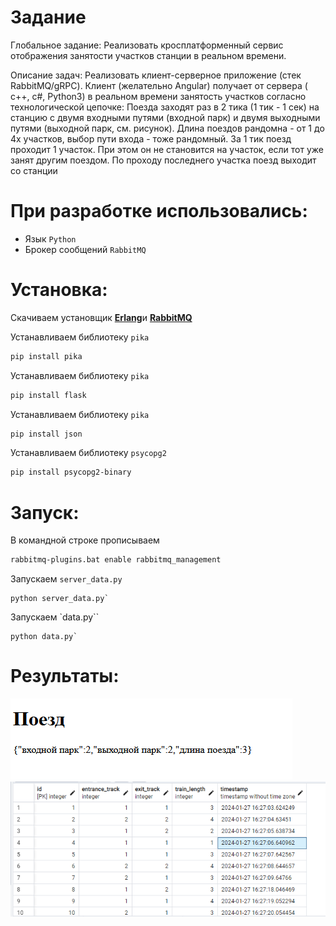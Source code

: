 # Задание
Глобальное задание:
Реализовать кросплатформенный сервис отображения занятости участков станции в реальном времени.

Описание задач:
Реализовать клиент-серверное приложение (стек RabbitMQ/gRPC). Клиент (желательно Angular) получает от сервера ( c++, c#, Python3) в реальном времени занятость участков согласно технологической цепочке:
Поезда заходят раз в 2 тика (1 тик - 1 сек) на станцию с двумя входными путями (входной парк) и двумя выходными путями (выходной парк, см. рисунок). Длина поездов рандомна - от 1 до 4х участков, выбор пути входа - тоже рандомный. За 1 тик поезд проходит 1 участок. При этом он не становится на участок, если тот уже занят другим поездом. По проходу последнего участка поезд выходит со станции

# При разработке использовались:

- Язык `Python`
- Брокер сообщений `RabbitMQ`

# Установка:

Скачиваем установщик [**Erlang**](https://www.erlang.org/downloads)и [**RabbitMQ**](https://rabbitmq-website.pages.dev/docs/install-windows)

Устанавливаем библиотеку `pika`

```bash
pip install pika
```
Устанавливаем библиотеку `pika`

```bash
pip install flask
```
Устанавливаем библиотеку `pika`

```bash
pip install json
```
Устанавливаем библиотеку `psycopg2`

```bash
pip install psycopg2-binary
```
# Запуск:

В командной строке прописываем
```bash
rabbitmq-plugins.bat enable rabbitmq_management
```

Запускаем `server_data.py`
```shell
python server_data.py`
```
Запускаем `data.py``

```shell
python data.py`
```

# Результаты:

![alt](image/web.png) 
![alt](image/Postgre.png) 